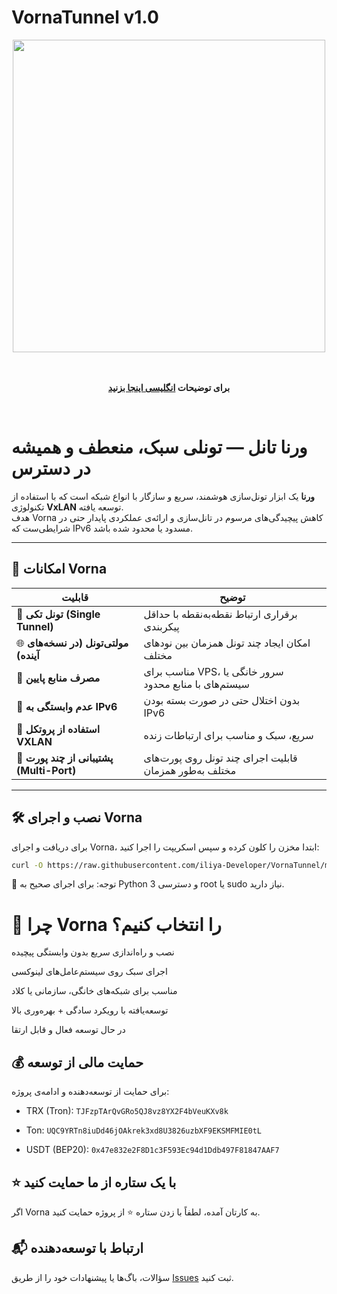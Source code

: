 # VornaTunnel v1.0

<div align="center">
  <img src="https://raw.githubusercontent.com/iliya-Developer/VornaTunnel/main/vorna.png" width="500">
</div>
<br>
<div align="center"><br><b>

  برای توضیحات <a href="https://github.com/iliya-developer/VornaTunnel/blob/main/README.md"> انگلیسی اینجا بزنید </a>

</b></div>
<br>

# ورنا تانل — تونلی سبک، منعطف و همیشه در دسترس

**ورنا** یک ابزار تونل‌سازی هوشمند، سریع و سازگار با انواع شبکه‌ است که با استفاده از تکنولوژی **VxLAN** توسعه یافته.  
هدف Vorna کاهش پیچیدگی‌های مرسوم در تانل‌سازی و ارائه‌ی عملکردی پایدار حتی در شرایطی‌ست که IPv6 مسدود یا محدود شده باشد.

---

## 🌟 امکانات Vorna

| قابلیت | توضیح |
|--------|-------|
| 🔗 **تونل تکی (Single Tunnel)** | برقراری ارتباط نقطه‌به‌نقطه با حداقل پیکربندی |
| 🌐 **مولتی‌تونل (در نسخه‌های آینده)** | امکان ایجاد چند تونل همزمان بین نودهای مختلف |
| 🧠 **مصرف منابع پایین** | مناسب برای VPS، سرور خانگی یا سیستم‌های با منابع محدود |
| 🚫 **عدم وابستگی به IPv6** | بدون اختلال حتی در صورت بسته بودن IPv6 |
| 📡 **استفاده از پروتکل VXLAN** | سریع، سبک و مناسب برای ارتباطات زنده |
| 🔁 **پشتیبانی از چند پورت (Multi-Port)** | قابلیت اجرای چند تونل روی پورت‌های مختلف به‌طور همزمان |

---

## 🛠️ نصب و اجرای Vorna

برای دریافت و اجرای Vorna، ابتدا مخزن را کلون کرده و سپس اسکریپت را اجرا کنید:

```bash
curl -O https://raw.githubusercontent.com/iliya-Developer/VornaTunnel/main/vorna.py && python3 vorna.py
```

📌 توجه: برای اجرای صحیح به Python 3 و دسترسی root یا sudo نیاز دارید.

# 💎 چرا Vorna را انتخاب کنیم؟
نصب و راه‌اندازی سریع بدون وابستگی پیچیده

اجرای سبک روی سیستم‌عامل‌های لینوکسی

مناسب برای شبکه‌های خانگی، سازمانی یا کلاد

توسعه‌یافته با رویکرد سادگی + بهره‌وری بالا

در حال توسعه فعال و قابل ارتقا

## 💰 حمایت مالی از توسعه
برای حمایت از توسعه‌دهنده و ادامه‌ی پروژه:

- TRX (Tron): `TJFzpTArQvGRo5QJ8vz8YX2F4bVeuKXv8k`

- Ton: `UQC9YRTn8iuDd46jOAkrek3xd8U3826uzbXF9EKSMFMIE0tL`

- USDT (BEP20): `0x47e832e2F8D1c3F593Ec94d1Ddb497F81847AAF7`

## ⭐️ با یک ستاره از ما حمایت کنید
اگر Vorna به کارتان آمده، لطفاً با زدن ستاره ⭐️ از پروژه حمایت کنید.


## 📬 ارتباط با توسعه‌دهنده
سؤالات، باگ‌ها یا پیشنهادات خود را از طریق [Issues](https://github.com/iliya-Developer/VornaTunnel/issues) ثبت کنید.
